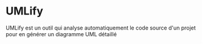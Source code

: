 # UMLify
UMLify est un outil qui analyse automatiquement le code source d'un projet pour en générer un diagramme UML détaillé
